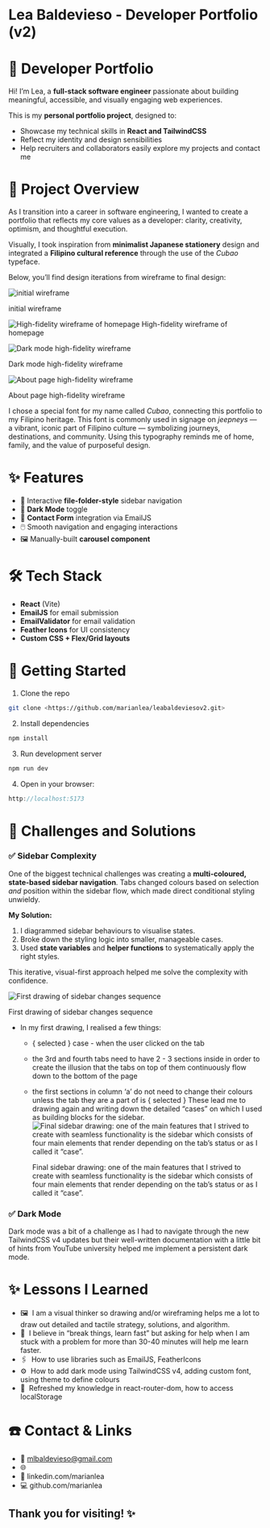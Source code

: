 # Lea Baldevieso - Developer Portfolio (v2)

# 📁 Developer Portfolio

Hi! I’m Lea, a **full-stack software engineer** passionate about building meaningful, accessible, and visually engaging web experiences.

This is my **personal portfolio project**, designed to:

- Showcase my technical skills in **React and TailwindCSS**
- Reflect my identity and design sensibilities
- Help recruiters and collaborators easily explore my projects and contact me

# 🎨 Project Overview

As I transition into a career in software engineering, I wanted to create a portfolio that reflects my core values as a developer: clarity, creativity, optimism, and thoughtful execution.

Visually, I took inspiration from **minimalist Japanese stationery** design and integrated a **Filipino cultural reference** through the use of the _Cubao_ typeface.

Below, you’ll find design iterations from wireframe to final design:

![initial wireframe](src/assets/images/wireframe1.jpg)

initial wireframe

![High-fidelity wireframe of homepage](src/assets/images/default.png)
High-fidelity wireframe of homepage

![Dark mode high-fidelity wireframe](src/assets/images/darkmode.png)

Dark mode high-fidelity wireframe

![About page high-fidelity wireframe](src/assets/images/default_about.png)

About page high-fidelity wireframe

I chose a special font for my name called _Cubao_, connecting this portfolio to my Filipino heritage. This font is commonly used in signage on _jeepneys_ — a vibrant, iconic part of Filipino culture — symbolizing journeys, destinations, and community. Using this typography reminds me of home, family, and the value of purposeful design.

# ✨ Features

- 📂 Interactive **file-folder-style** sidebar navigation
- 🎨 **Dark Mode** toggle
- 📧 **Contact Form** integration via EmailJS
- 🖱️ Smooth navigation and engaging interactions
- 🖼️ Manually-built **carousel component**

# 🛠️ Tech Stack

- **React** (Vite)
- **EmailJS** for email submission
- **EmailValidator** for email validation
- **Feather Icons** for UI consistency
- **Custom CSS + Flex/Grid layouts**

# 🚀 Getting Started

1. Clone the repo

```bash
git clone <https://github.com/marianlea/leabaldeviesov2.git>

```

2. Install dependencies

```jsx
npm install
```

3. Run development server

```jsx
npm run dev
```

4. Open in your browser:

```jsx
http://localhost:5173
```

# 🚧 Challenges and Solutions

### ✅ Sidebar Complexity

One of the biggest technical challenges was creating a **multi-coloured, state-based sidebar navigation**. Tabs changed colours based on selection _and_ position within the sidebar flow, which made direct conditional styling unwieldy.

**My Solution:**

1. I diagrammed sidebar behaviours to visualise states.
2. Broke down the styling logic into smaller, manageable cases.
3. Used **state variables** and **helper functions** to systematically apply the right styles.

This iterative, visual-first approach helped me solve the complexity with confidence.

![First drawing of sidebar changes sequence](src/assets/images/sidebar1.jpg)

First drawing of sidebar changes sequence

- In my first drawing, I realised a few things:

  - { selected } case - when the user clicked on the tab
  - the 3rd and fourth tabs need to have 2 - 3 sections inside in order to create the illusion that the tabs on top of them continuously flow down to the bottom of the page
  - the first sections in column ‘a’ do not need to change their colours unless the tab they are a part of is { selected }
    These lead me to drawing again and writing down the detailed “cases” on which I used as building blocks for the sidebar.
    ![Final sidebar drawing: one of the main features that I strived to create with seamless functionality is the sidebar which consists of four main elements that render depending on the tab’s status or as I called it “case”.](src/assets/images/sidebar2.jpg)

    Final sidebar drawing: one of the main features that I strived to create with seamless functionality is the sidebar which consists of four main elements that render depending on the tab’s status or as I called it “case”.

### ✅ Dark Mode

Dark mode was a bit of a challenge as I had to navigate through the new TailwindCSS v4 updates but their well-written documentation with a little bit of hints from YouTube university helped me implement a persistent dark mode.

# ✨ Lessons I Learned

- 🖼️  I am a visual thinker so drawing and/or wireframing helps me a lot to draw out detailed and tactile strategy, solutions, and algorithm.
- 🔨  I believe in “break things, learn fast” but asking for help when I am stuck with a problem for more than 30-40 minutes will help me learn faster.
- 🖇️  How to use libraries such as EmailJS, FeatherIcons
- ⚙️  How to add dark mode using TailwindCSS v4, adding custom font, using theme to define colours
- 🎒  Refreshed my knowledge in react-router-dom, how to access localStorage

# **☎️ Contact & Links**

- 📧 mlbaldevieso@gmail.com
- 🌐
- 🔗 linkedin.com/marianlea
- 💻 github.com/marianlea

## Thank you for visiting! ✨
